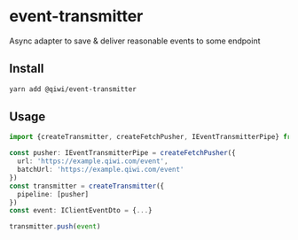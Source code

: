 # event-transmitter
Async adapter to save &amp; deliver reasonable events to some endpoint

## Install
```bash
yarn add @qiwi/event-transmitter
```

## Usage
```typescript
import {createTransmitter, createFetchPusher, IEventTransmitterPipe} from '@qiwi/event-transmitter'

const pusher: IEventTransmitterPipe = createFetchPusher({
  url: 'https://example.qiwi.com/event',
  batchUrl: 'https://example.qiwi.com/event'
})
const transmitter = createTransmitter({
  pipeline: [pusher]
})
const event: IClientEventDto = {...}

transmitter.push(event)
```
